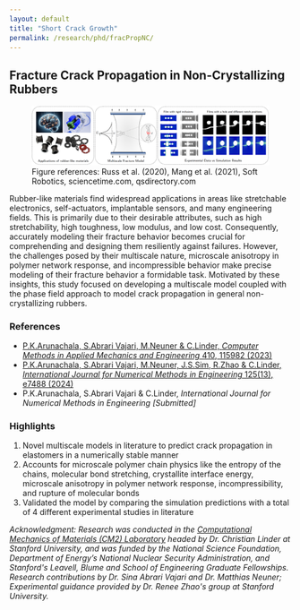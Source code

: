 ```yaml
---
layout: default
title: "Short Crack Growth"
permalink: /research/phd/fracPropNC/
---
```

<section class="research-detail"> 

  <h2>Fracture Crack Propagation in Non-Crystallizing Rubbers</h2> 

  <figure class="rd-image"> <img src="/research/phd/fracPropNC.png" alt="Fracture propagation in non-crystallizing rubbers">
  <figcaption class="rd-figcap"> Figure references: Russ et al. (2020), Mang et al. (2021), Soft Robotics, sciencetime.com, qsdirectory.com  </figcaption>
  </figure> 

  <div class="rd-content"> <p> Rubber-like materials find widespread applications in areas like stretchable electronics, self-actuators, implantable sensors, and many engineering fields. This is primarily due to their desirable attributes, such as high stretchability, high toughness, low modulus, and low cost. Consequently, accurately modeling their fracture behavior becomes crucial for comprehending and designing them resiliently against failures. However, the challenges posed by their multiscale nature, microscale anisotropy in polymer network response, and incompressible behavior make precise modeling of their fracture behavior a formidable task. Motivated by these insights, this study focused on developing a multiscale model coupled with the phase field approach to model crack propagation in general non-crystallizing rubbers. </p>

  <h3>References</h3>
  <ul class="rd-refs">
    <li><a href="https://www.sciencedirect.com/science/article/pii/S0045782523001056" target="_blank">P.K.Arunachala, S.Abrari Vajari, M.Neuner & C.Linder, <em>Computer Methods in Applied Mechanics and Engineering</em> 410, 115982 (2023)</a></li>
    <li><a href="https://onlinelibrary.wiley.com/doi/abs/10.1002/nme.7488" target="_blank">P.K.Arunachala, S.Abrari Vajari, M.Neuner, J.S.Sim, R.Zhao & C.Linder, <em>International Journal for Numerical Methods in Engineering</em> 125(13), e7488 (2024)</a></li>
    <li>P.K.Arunachala, S.Abrari Vajari & C.Linder, <em>International Journal for Numerical Methods in Engineering [Submitted]</em></li> 
  </ul>

  <h3>Highlights</h3>
  <ol class="rd-highlights">
    <li>Novel multiscale models in literature to predict crack propagation in elastomers in a numerically stable manner</li>
    <li>Accounts for microscale polymer chain physics like the entropy of the chains, molecular bond stretching, crystallite interface energy, microscale anisotropy in polymer network response, incompressibility, and rupture of molecular bonds</li>
    <li>Validated the model by comparing the simulation predictions with a total of 4 different experimental studies in literature</li>
  </ol>

  <p class="rd-ack"><em>
    Acknowledgment: Research was conducted in the <a href="https://cm2.stanford.edu/" target="_blank">Computational Mechanics of Materials (CM2) Laboratory</a> headed by Dr. Christian Linder at Stanford University, and was funded by the National Science Foundation, Department of Energy’s National Nuclear Security Administration, and Stanford's Leavell, Blume and School of Engineering Graduate Fellowships. Research contributions by Dr. Sina Abrari Vajari and Dr. Matthias Neuner; Experimental guidance provided by Dr. Renee Zhao's group at Stanford University.
  </em></p>

  </div> 
</section>